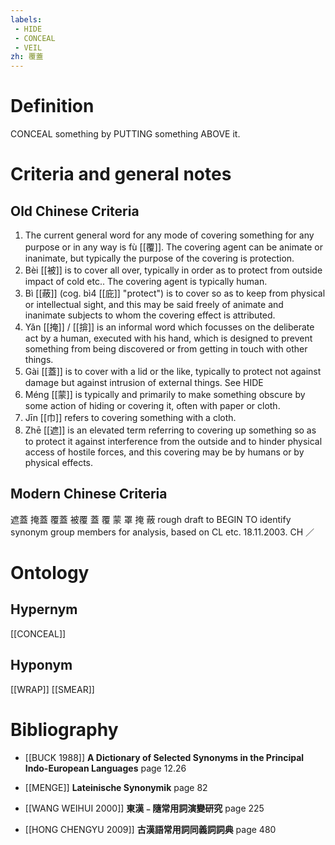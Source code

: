 ```yaml
---
labels: 
 - HIDE
 - CONCEAL
 - VEIL
zh: 覆蓋
---
```


# Definition
CONCEAL something by PUTTING something ABOVE it.
# Criteria and general notes
## Old Chinese Criteria
1. The current general word for any mode of covering something for any purpose or in any way is fù [[覆]]. The covering agent can be animate or inanimate, but typically the purpose of the covering is protection.
2. Bèi [[被]] is to cover all over, typically in order as to protect from outside impact of cold etc.. The covering agent is typically human.
3. Bì [[蔽]] (cog. bì4 [[庇]] "protect") is to cover so as to keep from physical or intellectual sight, and this may be said freely of animate and inanimate subjects to whom the covering effect is attributed.
4. Yǎn [[掩]] / [[揜]] is an informal word which focusses on the deliberate act by a human, executed with his hand, which is designed to prevent something from being discovered or from getting in touch with other things.
5. Gài [[蓋]] is to cover with a lid or the like, typically to protect not against damage but against intrusion of external things. See HIDE
6. Méng [[蒙]] is typically and primarily to make something obscure by some action of hiding or covering it, often with paper or cloth.
7. Jīn [[巾]] refers to covering something with a cloth.
8. Zhē [[遮]] is an elevated term referring to covering up something so as to protect it against interference from the outside and to hinder physical access of hostile forces, and this covering may be by humans or by physical effects.
## Modern Chinese Criteria
遮蓋
掩蓋
覆蓋
被覆
蓋
覆
蒙
罩
掩
蔽
rough draft to BEGIN TO identify synonym group members for analysis, based on CL etc. 18.11.2003. CH ／
# Ontology

## Hypernym
[[CONCEAL]]
## Hyponym
[[WRAP]]
[[SMEAR]]
# Bibliography
- [[BUCK 1988]]
**A Dictionary of Selected Synonyms in the Principal Indo-European Languages** page 12.26

- [[MENGE]]
**Lateinische Synonymik** page 82

- [[WANG WEIHUI 2000]]
**東漢﹣隨常用詞演變研究** page 225

- [[HONG CHENGYU 2009]]
**古漢語常用詞同義詞詞典** page 480
